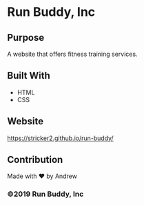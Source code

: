 # Run Buddy, Inc

## Purpose

A website that offers fitness training services.


## Built With

* HTML
* CSS


## Website

https://stricker2.github.io/run-buddy/


## Contribution

Made with ❤️ by Andrew


### ©️2019 Run Buddy, Inc
